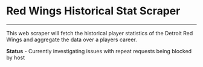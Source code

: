 # Red Wings Historical Stat Scraper
---
This web scraper will fetch the historical player statistics 
of the Detroit Red Wings and aggregate the data over a players career.

**Status** - Currently investigating issues with repeat requests being blocked by host